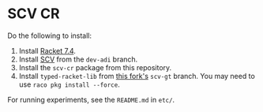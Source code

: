 # SCV CR

Do the following to install:

1. Install [Racket 7.4](https://github.com/racket/racket).
2. Install [SCV](https://github.com/philnguyen/soft-contract) from
   the `dev-adi` branch.
3. Install the `scv-cr` package from this repository.
4. Install `typed-racket-lib` from
   [this fork's](https://github.com/camoy/typed-racket) `scv-gt`
   branch. You may need to use `raco pkg install --force`.

For running experiments, see the `README.md` in `etc/`.
